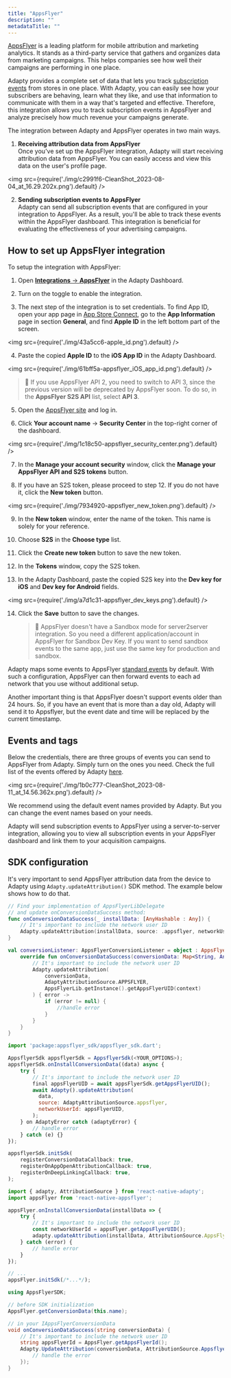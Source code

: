 ```yaml
---
title: "AppsFlyer"
description: ""
metadataTitle: ""
---
```


[AppsFlyer](https://www.appsflyer.com/) is a leading platform for mobile attribution and marketing analytics. It stands as a third-party service that gathers and organizes data from marketing campaigns. This helps companies see how well their campaigns are performing in one place.

Adapty provides a complete set of data that lets you track [subscription events](https://docs.adapty.io/docs/events) from stores in one place. With Adapty, you can easily see how your subscribers are behaving, learn what they like, and use that information to communicate with them in a way that's targeted and effective. Therefore, this integration allows you to track subscription events in AppsFlyer and analyze precisely how much revenue your campaigns generate.

The integration between Adapty and AppsFlyer operates in two main ways.

1. **Receiving attribution data from AppsFlyer**  
      Once you've set up the AppsFlyer integration, Adapty will start receiving attribution data from AppsFlyer. You can easily access and view this data on the user's profile page.

   
<img
  src={require('./img/c2991f6-CleanShot_2023-08-04_at_16.29.202x.png').default}
/>




2. **Sending subscription events to AppsFlyer**  
   Adapty can send all subscription events that are configured in your integration to AppsFlyer. As a result, you'll be able to track these events within the AppsFlyer dashboard. This integration is beneficial for evaluating the effectiveness of your advertising campaigns.

## How to set up AppsFlyer integration

To setup the integration with AppsFlyer:

1. Open [**Integrations** -> **AppsFlyer**](https://app.adapty.io/integrations/appsflyer) in the Adapty Dashboard.

2. Turn on the toggle to enable the integration.

3. The next step of the integration is to set credentials. To find App ID, open your app page in [App Store Connect](https://appstoreconnect.apple.com/), go to the **App Information** page in section **General**, and find **Apple ID** in the left bottom part of the screen.

   
<img
  src={require('./img/43a5cc6-apple_id.png').default}
/>




4. Paste the copied **Apple ID** to the **iOS App ID** in the Adapty Dashboard.

   
<img
  src={require('./img/61bff5a-appsflyer_iOS_app_id.png').default}
/>




   > 🚧 If you use AppsFlyer API 2, you need to switch to API 3, since the previous version will be deprecated by AppsFlyer soon. To do so, in the **AppsFlyer S2S API** list, select **API 3**.

5. Open the [AppsFlyer site](https://appsflyer.com/home) and log in. 

6. Click **Your account name** -> **Security Center** in the top-right corner of the dashboard.

   
<img
  src={require('./img/1c18c50-appsflyer_security_center.png').default}
/>




7. In the **Manage your account security** window, click the **Manage your AppsFlyer API and S2S tokens** button.

8. If you have an S2S token, please proceed to step 12. If you do not have it, click the **New token** button. 

   
<img
  src={require('./img/7934920-appsflyer_new_token.png').default}
/>




9. In the **New token** window, enter the name of the token. This name is solely for your reference. 

10. Choose **S2S** in the **Choose type** list.

11. Click the **Create new token** button to save the new token.

12. In the **Tokens** window, copy the S2S token.

13. In the Adapty Dashboard, paste the copied S2S key into the **Dev key for iOS** and **Dev key for Android** fields. 

    
<img
  src={require('./img/a7d1c31-appsflyer_dev_keys.png').default}
/>




14. Click the **Save** button to save the changes.
    > 📘 AppsFlyer doesn't have a Sandbox mode for server2server integration. So you need a different application/account in AppsFlyer for Sandbox Dev Key. If you want to send sandbox events to the same app, just use the same key for production and sandbox.

Adapty maps some events to AppsFlyer [standard events](https://support.appsflyer.com/hc/en-us/articles/115005544169-Rich-in-app-events-for-Android-and-iOS#event-types) by default. With such a configuration, AppsFlyer can then forward events to each ad network that you use without additional setup.

Another important thing is that AppsFlyer doesn't support events older than 24 hours. So, if you have an event that is more than a day old, Adapty will send it to Appsflyer, but the event date and time will be replaced by the current timestamp.

## Events and tags

Below the credentials, there are three groups of events you can send to AppsFlyer from Adapty. Simply turn on the ones you need. Check the full list of the events offered by Adapty [here](https://docs.adapty.io/docs/events).


<img
  src={require('./img/1b0c777-CleanShot_2023-08-11_at_14.56.362x.png').default}
/>





We recommend using the default event names provided by Adapty. But you can change the event names based on your needs.

Adapty will send subscription events to AppsFlyer using a server-to-server integration, allowing you to view all subscription events in your AppsFlyer dashboard and link them to your acquisition campaigns.

## SDK configuration

It's very important to send AppsFlyer attribution data from the device to Adapty using `Adapty.updateAttribution()` SDK method. The example below shows how to do that.

```swift title="title="iOS (Swift)""
// Find your implementation of AppsFlyerLibDelegate 
// and update onConversionDataSuccess method:
func onConversionDataSuccess(_ installData: [AnyHashable : Any]) {
    // It's important to include the network user ID
    Adapty.updateAttribution(installData, source: .appsflyer, networkUserId: AppsFlyerLib.shared().getAppsFlyerUID())
}
```
```kotlin title="title="Android (Kotlin)""
val conversionListener: AppsFlyerConversionListener = object : AppsFlyerConversionListener {
    override fun onConversionDataSuccess(conversionData: Map<String, Any>) {
        // It's important to include the network user ID
        Adapty.updateAttribution(
            conversionData,
            AdaptyAttributionSource.APPSFLYER,
            AppsFlyerLib.getInstance().getAppsFlyerUID(context)
        ) { error ->
            if (error != null) {
                //handle error
            }
        }
    }
}
```
```javascript title="title="Flutter (Dart)""
import 'package:appsflyer_sdk/appsflyer_sdk.dart';

AppsflyerSdk appsflyerSdk = AppsflyerSdk(<YOUR_OPTIONS>);
appsflyerSdk.onInstallConversionData((data) async {
    try {
        // It's important to include the network user ID
        final appsFlyerUID = await appsFlyerSdk.getAppsFlyerUID();
        await Adapty().updateAttribution(
          data,
          source: AdaptyAttributionSource.appsflyer,
          networkUserId: appsFlyerUID,
        );
    } on AdaptyError catch (adaptyError) {
        // handle error
    } catch (e) {}
});

appsflyerSdk.initSdk(
    registerConversionDataCallback: true,
    registerOnAppOpenAttributionCallback: true,
    registerOnDeepLinkingCallback: true,
);
```
```typescript title="title="React Native (JS)""
import { adapty, AttributionSource } from 'react-native-adapty';
import appsFlyer from 'react-native-appsflyer';

appsFlyer.onInstallConversionData(installData => {
	try {
		// It's important to include the network user ID
		const networkUserId = appsFlyer.getAppsFlyerUID();
		adapty.updateAttribution(installData, AttributionSource.AppsFlyer, networkUserId);
	} catch (error) {
		// handle error
	}
});

// ...
appsFlyer.initSdk(/*...*/);
```
```csharp title="title="Unity (C#)""
using AppsFlyerSDK;

// before SDK initialization
AppsFlyer.getConversionData(this.name);

// in your IAppsFlyerConversionData
void onConversionDataSuccess(string conversionData) {
    // It's important to include the network user ID
    string appsFlyerId = AppsFlyer.getAppsFlyerId();
    Adapty.UpdateAttribution(conversionData, AttributionSource.Appsflyer, appsFlyerId, (error) => {
        // handle the error
    });
}
```
